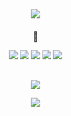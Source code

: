 

<div align=center>
	<div align=center>
	<div>
		<a href="https://hits.seeyoufarm.com"><img src="https://hits.seeyoufarm.com/api/count/incr/badge.svg?url=https%3A%2F%2Fgithub.com%2Fcloddn%2Fhit-counter&count_bg=%23F7E089&title_bg=%23555555&icon=&icon_color=%23E7E7E7&title=%3A3&edge_flat=false"/></a>
	</div>
	<h3> 🌱 </h3>
	</div>
	<div align=center>
		<img src="https://img.shields.io/badge/Python-3776AB?style=flat&logo=Python&logoColor=white"/>
		<img src="https://img.shields.io/badge/MySQL-4479A1?style=flat&logo=MySQL&logoColor=white"/>
		<img src="https://img.shields.io/badge/Django-092E20?style=flat&logo=Django&logoColor=white" />
		<img src="https://img.shields.io/badge/AmazonAWS-232F3E?style=flat&logo=AmazonAWS&logoColor=white"/>
		<img src="https://img.shields.io/badge/TensorFlow-FF6F00?style=flat&logo=TensorFlow&logoColor=white"/>
	</div>
	<br>
	<br>
	<div align=center>
		<img src="https://github-readme-stats.vercel.app/api?username=cloddn&count_private=true&show_icons=true&theme=solarized-light"><br><br>
		<img src="https://github-readme-stats.vercel.app/api/top-langs/?username=cloddn&layout=compact"><br><br>


<!--



**cloudydust/cloudydust** is a ✨ _special_ ✨ repository because its `README.md` (this file) appears on your GitHub profile.

Here are some ideas to get you started:

- 🔭 I’m currently working on ...
- 🌱 I’m currently learning ...
- 👯 I’m looking to collaborate on ...
- 🤔 I’m looking for help with ...
- 💬 Ask me about ...
- 📫 How to reach me: ...
- 😄 Pronouns: ...
- ⚡ Fun fact: ...
-->


